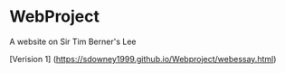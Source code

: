 WebProject
=====================

A website on Sir Tim Berner's Lee

[Verision 1] (https://sdowney1999.github.io/Webproject/webessay.html)
